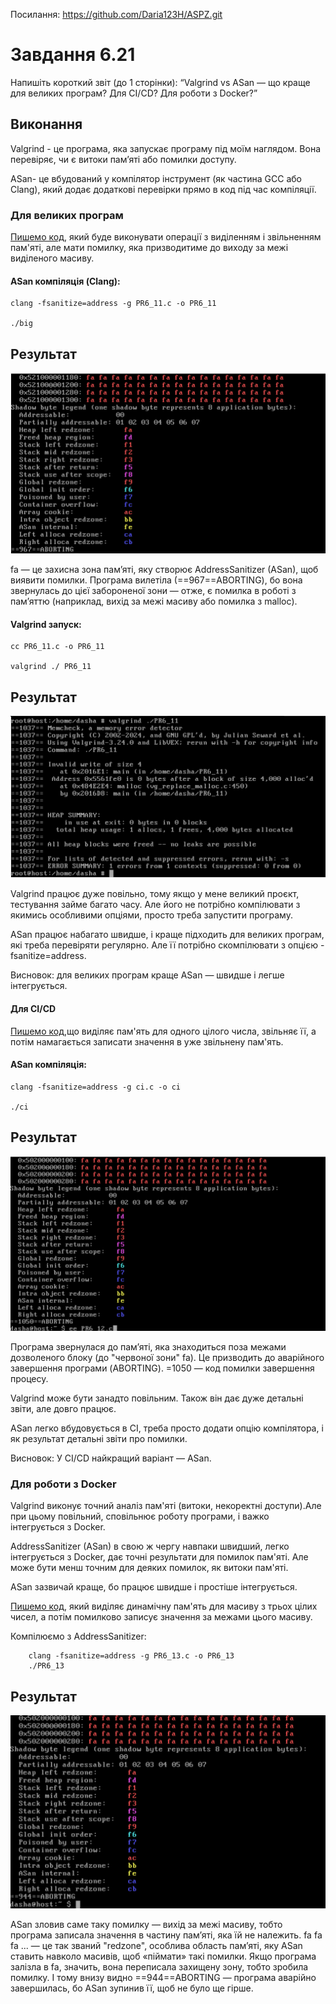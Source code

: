 Посилання: https://github.com/Daria123H/ASPZ.git

# Завдання 6.21

Напишіть короткий звіт (до 1 сторінки): “Valgrind vs ASan — що краще для великих програм? Для CI/CD? Для роботи з Docker?” 

## Виконання

Valgrind - це програма, яка запускає програму під моїм наглядом. Вона перевіряє, чи є витоки пам’яті або помилки доступу.

ASan- це вбудований у компілятор інструмент (як частина GCC або Clang), який додає додаткові перевірки прямо в код під час компіляції. 

### Для великих програм

[Пишемо код](https://github.com/Daria123H/ASPZ/blob/main/Pr6/PR6_11.c), який буде виконувати операції з виділенням і звільненням пам'яті, але мати помилку, яка призводитиме до виходу за межі виділеного масиву. 

#### ASan компіляція (Clang):

    clang -fsanitize=address -g PR6_11.c -o PR6_11

    ./big

## Результат

![Результат](https://github.com/Daria123H/ASPZ/blob/main/Pr6/PR6_11Asan.png)

fa — це захисна зона пам’яті, яку створює AddressSanitizer (ASan), щоб виявити помилки. Програма вилетіла (==967==ABORTING), бо вона звернулась до цієї забороненої зони — отже, є помилка в роботі з пам’яттю (наприклад, вихід за межі масиву або помилка з malloc).

#### Valgrind запуск:

    cc PR6_11.c -o PR6_11

    valgrind ./ PR6_11

## Результат

![Результат](https://github.com/Daria123H/ASPZ/blob/main/Pr6/PR6_11Va.png)

Valgrind працює дуже повільно, тому якщо у мене великий проєкт, тестування займе багато часу. Але його не потрібно компілювати з якимись особливими опціями, просто треба запустити програму.

ASan працює набагато швидше, і краще підходить для великих програм, які треба перевіряти регулярно. Але її потрібно скомпілювати з опцією -fsanitize=address.

Висновок: для великих програм краще ASan — швидше і легше інтегрується.

#### Для CI/CD

[Пишемо код](https://github.com/Daria123H/ASPZ/blob/main/Pr6/PR6_12.c),що виділяє пам'ять для одного цілого числа, звільняє її, а потім намагається записати значення в уже звільнену пам'ять.

#### ASan компіляція:

    clang -fsanitize=address -g ci.c -o ci

    ./ci

## Результат

![Результат](https://github.com/Daria123H/ASPZ/blob/main/Pr6/PR6_12.png)

Програма звернулася до пам’яті, яка знаходиться поза межами дозволеного блоку (до "червоної зони" fa). Це призводить до аварійного завершення програми (ABORTING). =1050 — код помилки завершення процесу.

Valgrind може бути занадто повільним. Також він дає дуже детальні звіти, але довго працює.

ASan легко вбудовується в CI, треба просто додати опцію компілятора, і як результат детальні звіти про помилки.

Висновок: У CI/CD найкращий варіант — ASan.

### Для роботи з Docker

Valgrind виконує точний аналіз пам'яті (витоки, некоректні доступи).Але при цьому повільний, сповільнює роботу програми, і важко інтегрується з Docker.

AddressSanitizer (ASan) в свою ж чергу навпаки швидший, легко інтегрується з Docker, дає точні результати для помилок пам'яті. Але може бути менш точним для деяких помилок, як витоки пам'яті.

ASan зазвичай краще, бо працює швидше і простіше інтегрується.

[Пишемо код](https://github.com/Daria123H/ASPZ/blob/main/Pr6/PR6_13.c), який виділяє динамічну пам'ять для масиву з трьох цілих чисел, а потім помилково записує значення за межами цього масиву.

Компілюємо з AddressSanitizer:

        clang -fsanitize=address -g PR6_13.c -o PR6_13
        ./PR6_13

## Результат

![Результат](https://github.com/Daria123H/ASPZ/blob/main/Pr6/PR6_13.png)

ASan зловив саме таку помилку — вихід за межі масиву, тобто програма записала значення в частину пам’яті, яка їй не належить. fa fa fa ... — це так званий "redzone", особлива область пам’яті, яку ASan ставить навколо масивів, щоб «піймати» такі помилки. Якщо програма залізла в fa, значить, вона переписала захищену зону, тобто зробила помилку. І тому внизу видно ==944==ABORTING — програма аварійно завершилась, бо ASan зупинив її, щоб не було ще гірше.
